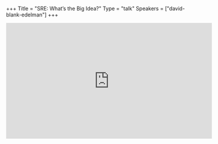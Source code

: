 +++
Title = "SRE: What’s the Big Idea?"
Type = "talk"
Speakers = ["david-blank-edelman"]
+++

<iframe width="560" height="315" src="https://www.youtube-nocookie.com/embed/8dfYLRAWn_c" frameborder="0" allowfullscreen></iframe>

